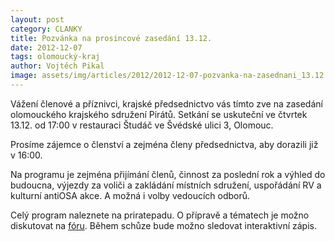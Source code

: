 ```yaml
---
layout: post
category: CLANKY
title: Pozvánka na prosincové zasedání 13.12.
date: 2012-12-07
tags: olomoucký-kraj
author: Vojtěch Pikal
image: assets/img/articles/2012/2012-12-07-pozvanka-na-zasednani_13.12.jpg   #751x422 pixelu
---
```

Vážení členové a příznivci, krajské předsednictvo vás tímto zve na zasedání olomouckého krajského sdružení Pirátů. Setkání se uskuteční ve čtvrtek 13.12. od 17:00 v restauraci Študáč ve Švédské ulici 3, Olomouc.

Prosíme zájemce o členství a zejména členy předsednictva, aby dorazili již v 16:00.

Na programu je zejména přijímání členů, činnost za poslední rok a výhled do budoucna, výjezdy za voliči a zakládání místních sdružení, uspořádání RV a kulturní antiOSA akce. A možná i volby vedoucích odborů.

Celý program naleznete na priratepadu. O přípravě a tématech je možno diskutovat na [fóru](https://forum.pirati.cz/olomoucky-kraj-f80/zasedani-13-12-ve-studaci-t14475.html). Během schůze bude možno sledovat interaktivní zápis.
